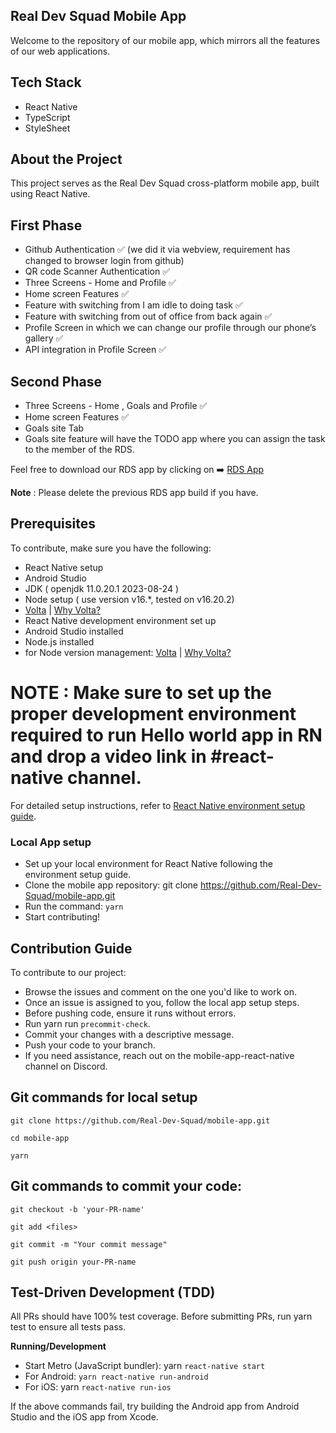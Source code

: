 ## Real Dev Squad Mobile App

Welcome to the repository of our mobile app, which mirrors all the features of our web applications.
## Tech Stack

   * React Native
   * TypeScript
   * StyleSheet
## About the Project

This project serves as the Real Dev Squad cross-platform mobile app, built using React Native.
## First Phase

- Github Authentication ✅ (we did it via webview, requirement has changed to browser login from github)
- QR code Scanner Authentication ✅
- Three Screens - Home and Profile ✅
- Home screen Features ✅
- Feature with switching from I am idle to doing task ✅
- Feature with switching from out of office from back again ✅
- Profile Screen in which we can change our profile through our phone’s gallery ✅
- API integration in Profile Screen ✅

## Second Phase
- Three Screens - Home , Goals and Profile ✅
- Home screen Features ✅
- Goals site Tab
- Goals site feature will have the TODO app where you can assign the task to the member of the RDS.

Feel free to download our RDS app by clicking on ➡️ [RDS App](https://drive.google.com/file/d/1aEv941izi5bOJzttZj22EKl47jTnsYy_/view?usp=sharing)

**Note** : Please delete the previous RDS app build if you have.


## Prerequisites


To contribute, make sure you have the following:

- React Native setup
- Android Studio
- JDK ( openjdk 11.0.20.1 2023-08-24 )
- Node setup ( use version v16.*, tested on v16.20.2)
- [Volta](https://docs.volta.sh/guide/getting-started) | [Why Volta?](https://docs.volta.sh/guide/#why-volta)
- React Native development environment set up
- Android Studio installed
- Node.js installed
- for Node version management: [Volta](https://docs.volta.sh/guide/getting-started) | [Why Volta?](https://docs.volta.sh/guide/#why-volta)

# **NOTE** : Make sure to set up the proper development environment required to run Hello world app in RN and drop a video link in #react-native channel.

For detailed setup instructions,  refer to [React Native environment setup guide](https://reactnative.dev/docs/environment-setup).

### Local App setup

- Set up your local environment for React Native following the environment setup guide.
- Clone the mobile app repository: git clone https://github.com/Real-Dev-Squad/mobile-app.git
- Run the command: `yarn`
- Start contributing!

## Contribution Guide

To contribute to our project:

- Browse the issues and comment on the one you'd like to work on.
- Once an issue is assigned to you, follow the local app setup steps.
- Before pushing code, ensure it runs without errors.
- Run yarn run `precommit-check`.
- Commit your changes with a descriptive message.
- Push your code to your branch.
- If you need assistance, reach out on the mobile-app-react-native channel on Discord.


## Git commands for local setup

```
git clone https://github.com/Real-Dev-Squad/mobile-app.git

cd mobile-app

yarn
```


## Git commands to commit your code:
```
git checkout -b 'your-PR-name'

git add <files>

git commit -m "Your commit message"

git push origin your-PR-name

```


## Test-Driven Development (TDD)

All PRs should have 100% test coverage. Before submitting PRs, run yarn test to ensure all tests pass.

**Running/Development**

- Start Metro (JavaScript bundler): yarn `react-native start`
- For Android: `yarn react-native run-android`
- For iOS: yarn `react-native run-ios`

If the above commands fail, try building the Android app from Android Studio and the iOS app from Xcode.

